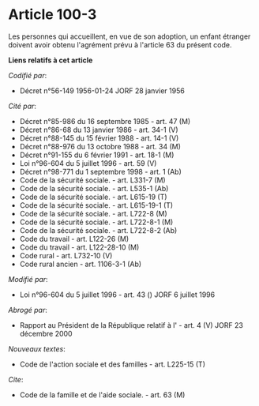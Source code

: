 # Article 100-3

Les personnes qui accueillent, en vue de son adoption, un enfant étranger doivent avoir obtenu l'agrément prévu à l'article
63 du présent code.

**Liens relatifs à cet article**

_Codifié par_:

  - Décret n°56-149 1956-01-24 JORF 28 janvier 1956

_Cité par_:

  - Décret n°85-986 du 16 septembre 1985 - art. 47 (M)
  - Décret n°86-68 du 13 janvier 1986 - art. 34-1 (V)
  - Décret n°88-145 du 15 février 1988 - art. 14-1 (V)
  - Décret n°88-976 du 13 octobre 1988 - art. 34 (M)
  - Décret n°91-155 du 6 février 1991 - art. 18-1 (M)
  - Loi n°96-604 du 5 juillet 1996 - art. 59 (V)
  - Décret n°98-771 du 1 septembre 1998 - art. 1 (Ab)
  - Code de la sécurité sociale. - art. L331-7 (M)
  - Code de la sécurité sociale. - art. L535-1 (Ab)
  - Code de la sécurité sociale. - art. L615-19 (T)
  - Code de la sécurité sociale. - art. L615-19-1 (T)
  - Code de la sécurité sociale. - art. L722-8 (M)
  - Code de la sécurité sociale. - art. L722-8-1 (M)
  - Code de la sécurité sociale. - art. L722-8-2 (Ab)
  - Code du travail - art. L122-26 (M)
  - Code du travail - art. L122-28-10 (M)
  - Code rural - art. L732-10 (V)
  - Code rural ancien - art. 1106-3-1 (Ab)

_Modifié par_:

  - Loi n°96-604 du 5 juillet 1996 - art. 43 () JORF 6 juillet 1996

_Abrogé par_:

  - Rapport au Président de la République relatif à l' - art. 4 (V) JORF 23 décembre 2000

_Nouveaux textes_:

  - Code de l'action sociale et des familles - art. L225-15 (T)

_Cite_:

  - Code de la famille et de l'aide sociale. - art. 63 (M)
